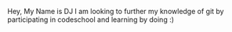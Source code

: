 Hey, My Name is DJ
I am looking to further my knowledge of git by participating in codeschool
and learning by doing :)

